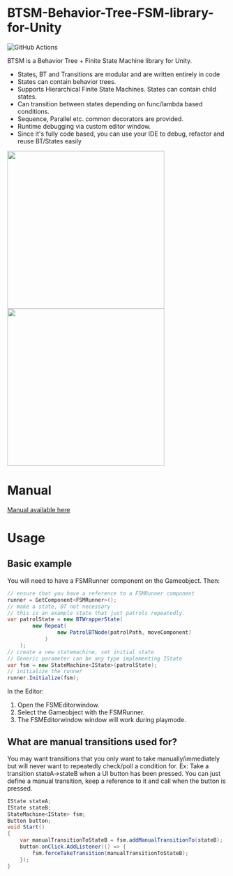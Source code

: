 # BTSM-Behavior-Tree-FSM-library-for-Unity
![GitHub Actions](https://github.com/BDeshiDev/BTSM-Behavior-Tree-FSM-library-for-Unity/actions/workflows/UPMBranchUpdate.yml/badge.svg)

BTSM is a Behavior Tree + Finite State Machine library for Unity.
- States, BT and Transitions are modular and are written entirely in code
- States can contain behavior trees.
- Supports Hierarchical Finite State Machines. States can contain child states.
- Can transition between states depending on func/lambda based conditions.
- Sequence, Parallel etc. common decorators are provided.
- Runtime debugging via custom editor window.
- Since it's fully code based, you can use your IDE to debug, refactor and reuse BT/States easily
<img src="https://github.com/BDeshiDev/BTSM-Behavior-Tree-FSM-library-for-Unity/assets/17526821/f0e6b3d5-9bee-4b6d-9678-f391be67cb23" height="360" />
<img src="https://github.com/BDeshiDev/BTSM-Behavior-Tree-FSM-library-for-Unity/assets/17526821/30f21259-0fa5-43bf-9563-00bf68bf0f00" height="360" />

# Manual
[Manual available here](https://bdeshidev.github.io/BTSM-Behavior-Tree-FSM-library-for-Unity/manual/) 
# Usage

## Basic example
You will need to have a FSMRunner component on the Gameobject. Then:
```csharp
// ensure that you have a reference to a FSMRunner component
runner = GetComponent<FSMRunner>();
// make a state, BT not necessary
// this is an example state that just patrols repeatedly.
var patrolState = new BTWrapperState(
        new Repeat(
                new PatrolBTNode(patrolPath, moveComponent)
            )
    );
// create a new statemachine, set initial state
// Generic parameter can be any type implementing IState
var fsm = new StateMachine<IState>(patrolState);
// initialize the runner
runner.Initialize(fsm);
```
In the Editor:
1. Open the FSMEditorwindow.
1. Select the Gameobject with the FSMRunner.
1. The FSMEditorwindow window will work during playmode.

## What are manual transitions used for?
You may want transitions that you only want to take manually/immediately but will never want to repeatedly check/poll a condition for. Ex: Take a transition stateA->stateB when a UI button has been pressed. 
You can just define a manual transition, keep a reference to it and call when the button is pressed.
```csharp
IState stateA;
IState stateB;
StateMachine<IState> fsm;
Button button;
void Start()
{
    var manualTransitionToStateB = fsm.addManualTransitionTo(stateB);
    button.onClick.AddListener(() => {
        fsm.forceTakeTransition(manualTransitionToStateB);
    });
}
```